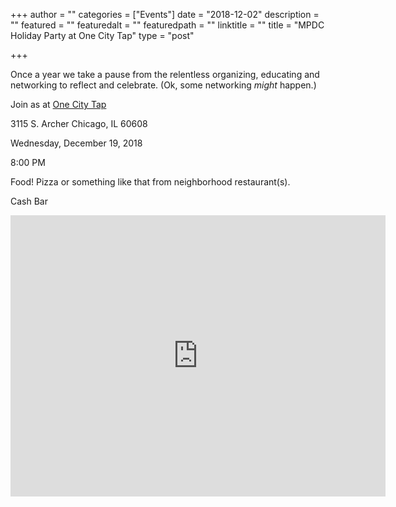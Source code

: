 +++
author = ""
categories = ["Events"]
date = "2018-12-02"
description = ""
featured = ""
featuredalt = ""
featuredpath = ""
linktitle = ""
title = "MPDC Holiday Party at One City Tap"
type = "post"

+++ 

Once a year we take a pause from the relentless organizing, educating and networking to reflect and celebrate. (Ok, some networking _might_ happen.)

Join as at  [One City Tap](https://onecitytap.weebly.com) 

3115 S. Archer Chicago, IL 60608

Wednesday, December 19, 2018

8:00 PM


Food! Pizza or something like that from neighborhood restaurant(s).

Cash Bar 
 
<iframe src="https://www.google.com/maps/embed?pb=!1m14!1m8!1m3!1d11890.332890340234!2d-87.6659621!3d41.8372719!3m2!1i1024!2i768!4f13.1!3m3!1m2!1s0x0%3A0x432dcc2110875b5f!2sOne+City+Tap!5e0!3m2!1sen!2sus!4v1544297392254" width="600" height="450" frameborder="0" style="border:0" allowfullscreen></iframe>



